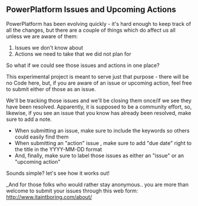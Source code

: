 ## PowerPlatform Issues and Upcoming Actions

PowerPlatform has been evolving quickly - it's hard enough to keep track of all the changes, but there are a couple of things which do affect us all unless we are aware of them:

1. Issues we don't know about
2. Actions we need to take that we did not plan for

So what if we could see those issues and actions in one place?

This experimental project is meant to serve just that purpose - there will be no Code here, but, if you are aware of an issue or upcoming action, feel free to submit either of those as an issue. 

We'll be tracking those issues and we'll be closing them once/if we see they have been resolved. Apparently, it is supposed to be a community effort, so, likewise, if you see an issue that you know has already been resolved, make sure to add a note.

- When submitting an issue, make sure to include the keywords so others could easily find them
- When submitting an "action" issue , make sure to add "due date" right to the title in the YYYY-MM-DD format
- And, finally, make sure to label those issues as either an "issue" or an "upcoming action"

Sounds simple? let's see how it works out!

_And for those folks who would rather stay anonymous.. you are more than welcome to submit your issues through this web form: http://www.itaintboring.com/about/




